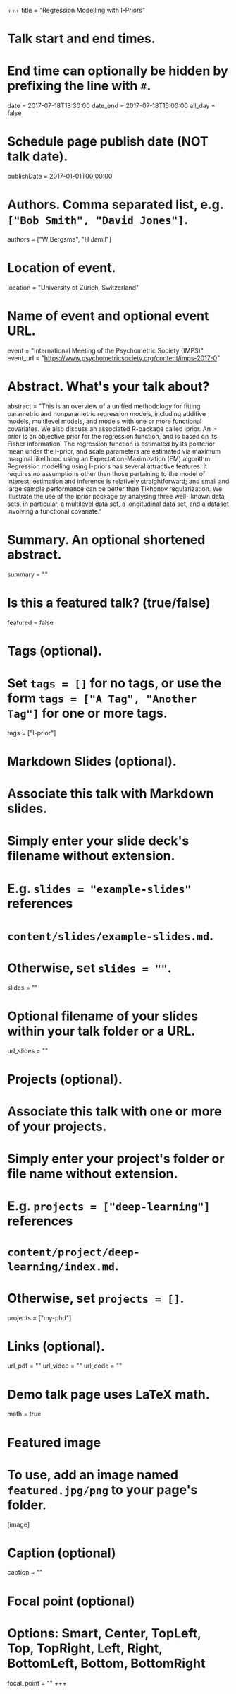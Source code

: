 +++
title = "Regression Modelling with I-Priors"

# Talk start and end times.
#   End time can optionally be hidden by prefixing the line with `#`.
date = 2017-07-18T13:30:00
date_end = 2017-07-18T15:00:00
all_day = false

# Schedule page publish date (NOT talk date).
publishDate = 2017-01-01T00:00:00

# Authors. Comma separated list, e.g. `["Bob Smith", "David Jones"]`.
authors = ["W Bergsma", "H Jamil"]

# Location of event.
location = "University of Zürich, Switzerland"

# Name of event and optional event URL.
event = "International Meeting of the Psychometric Society (IMPS)"
event_url = "https://www.psychometricsociety.org/content/imps-2017-0"

# Abstract. What's your talk about?
abstract = "This is an overview of a unified methodology for fitting parametric and nonparametric regression models, including additive models, multilevel models, and models with one or more functional covariates. We also discuss an associated R-package called iprior. An I-prior is an objective prior for the regression function, and is based on its Fisher information. The regression function is estimated by its posterior mean under the I-prior, and scale parameters are estimated via maximum marginal likelihood using an Expectation-Maximization (EM) algorithm. Regression modelling using I-priors has several attractive features: it requires no assumptions other than those pertaining to the model of interest; estimation and inference is relatively straightforward; and small and large sample performance can be better than Tikhonov regularization. We illustrate the use of the iprior package by analysing three well- known data sets, in particular, a multilevel data set, a longitudinal data set, and a dataset involving a functional covariate."

# Summary. An optional shortened abstract.
summary = ""

# Is this a featured talk? (true/false)
featured = false

# Tags (optional).
#   Set `tags = []` for no tags, or use the form `tags = ["A Tag", "Another Tag"]` for one or more tags.
tags = ["I-prior"]

# Markdown Slides (optional).
#   Associate this talk with Markdown slides.
#   Simply enter your slide deck's filename without extension.
#   E.g. `slides = "example-slides"` references 
#   `content/slides/example-slides.md`.
#   Otherwise, set `slides = ""`.
slides = ""

# Optional filename of your slides within your talk folder or a URL.
url_slides = ""

# Projects (optional).
#   Associate this talk with one or more of your projects.
#   Simply enter your project's folder or file name without extension.
#   E.g. `projects = ["deep-learning"]` references 
#   `content/project/deep-learning/index.md`.
#   Otherwise, set `projects = []`.
projects = ["my-phd"]

# Links (optional).
url_pdf = ""
url_video = ""
url_code = ""

# Demo talk page uses LaTeX math.
math = true

# Featured image
# To use, add an image named `featured.jpg/png` to your page's folder. 
[image]
  # Caption (optional)
  caption = ""

  # Focal point (optional)
  # Options: Smart, Center, TopLeft, Top, TopRight, Left, Right, BottomLeft, Bottom, BottomRight
  focal_point = ""
+++

